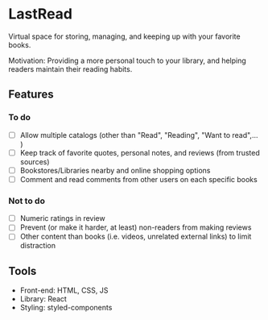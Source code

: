 # LastRead

Virtual space for storing, managing, and keeping up with your favorite books.

Motivation: Providing a more personal touch to your library, and helping readers maintain their reading habits.

## Features

### To do

- [ ] Allow multiple catalogs (other than "Read", "Reading", "Want to read",... )
- [ ] Keep track of favorite quotes, personal notes, and reviews (from trusted sources)
- [ ] Bookstores/Libraries nearby and online shopping options
- [ ] Comment and read comments from other users on each specific books

### Not to do

- [ ] Numeric ratings in review
- [ ] Prevent (or make it harder, at least) non-readers from making reviews
- [ ] Other content than books (i.e. videos, unrelated external links) to limit distraction

## Tools

- Front-end: HTML, CSS, JS
- Library: React
- Styling: styled-components
